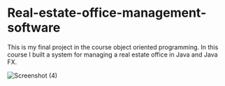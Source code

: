 # Real-estate-office-management-software
This is my final project in the course object oriented programming.
In this course I built a system for managing a real estate office in Java and Java FX.

![Screenshot (4)](https://user-images.githubusercontent.com/89539078/190915107-aa785daf-40e1-4050-a4a3-8482777bad55.png)
